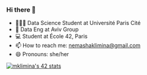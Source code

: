### Hi there 👋

<!--
**vecherinca/vecherinca** is a ✨ _special_ ✨ repository because its `README.md` (this file) appears on your GitHub profile.

Here are some ideas to get you started:

- 🔭 I’m currently working on ...
- 🌱 I’m currently learning ...
- 👯 I’m looking to collaborate on ...
- 🤔 I’m looking for help with ...
- 💬 Ask me about ...
- 📫 How to reach me: nemasha
- 😄 Pronouns: she/her
- ⚡ Fun fact: ...
-->
- 👩🏼‍💻 Data Science Student at Université Paris Cité
- 🔭 Data Eng at Aviv Group
- 💻 Student at École 42, Paris
- 📫 How to reach me: nemashaklimina@gmail.com
- 😄 Pronouns: she/her


[![mklimina's 42 stats](https://badge.mediaplus.ma/black/mklimina?1337Badge=off&42Network=off&UM6P=off)](https://github.com/oakoudad/badge42)

